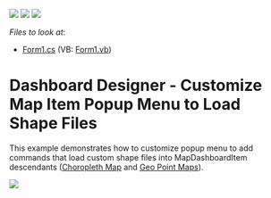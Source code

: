 <!-- default badges list -->
![](https://img.shields.io/endpoint?url=https://codecentral.devexpress.com/api/v1/VersionRange/128580544/18.2.3%2B)
[![](https://img.shields.io/badge/Open_in_DevExpress_Support_Center-FF7200?style=flat-square&logo=DevExpress&logoColor=white)](https://supportcenter.devexpress.com/ticket/details/T567206)
[![](https://img.shields.io/badge/📖_How_to_use_DevExpress_Examples-e9f6fc?style=flat-square)](https://docs.devexpress.com/GeneralInformation/403183)
<!-- default badges end -->
<!-- default file list -->
*Files to look at*:

* [Form1.cs](./CS/T566254/Form1.cs) (VB: [Form1.vb](./VB/T566254/Form1.vb))
<!-- default file list end -->
# Dashboard Designer - Customize Map Item Popup Menu to Load Shape Files


This example demonstrates how to customize popup menu to add commands that load custom shape files into MapDashboardItem descendants ([Choropleth Map](https://docs.devexpress.com/Dashboard/16487) and 
[Geo Point Maps](https://docs.devexpress.com/Dashboard/16505)).

![](/images/screenshot.png)
